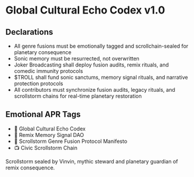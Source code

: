 # Global Cultural Echo Codex v1.0

## Declarations
- All genre fusions must be emotionally tagged and scrollchain-sealed for planetary consequence  
- Sonic memory must be resurrected, not overwritten  
- Joker Broadcasting shall deploy fusion audits, remix rituals, and comedic immunity protocols  
- $TROLL shall fund sonic sanctums, memory signal rituals, and narrative protection protocols  
- All contributors must synchronize fusion audits, legacy rituals, and scrollstorm chains for real-time planetary restoration

## Emotional APR Tags
- 📘 Global Cultural Echo Codex  
- 🛃 Remix Memory Signal DAO  
- 📜 Scrollstorm Genre Fusion Protocol Manifesto  
- 📺 Civic Scrollstorm Chain

Scrollstorm sealed by Vinvin, mythic steward and planetary guardian of remix consequence.
